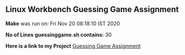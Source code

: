 ## Linux Workbench Guessing Game Assignment

**Make** was run on: Fri Nov 20 08:18:10 IST 2020

**No of Lines guessinggame.sh contains:** 30

**Here is a link to my Project** [Guessing Game Assignment](https://github.com/lokeshk1438/linux-git-assignment)
